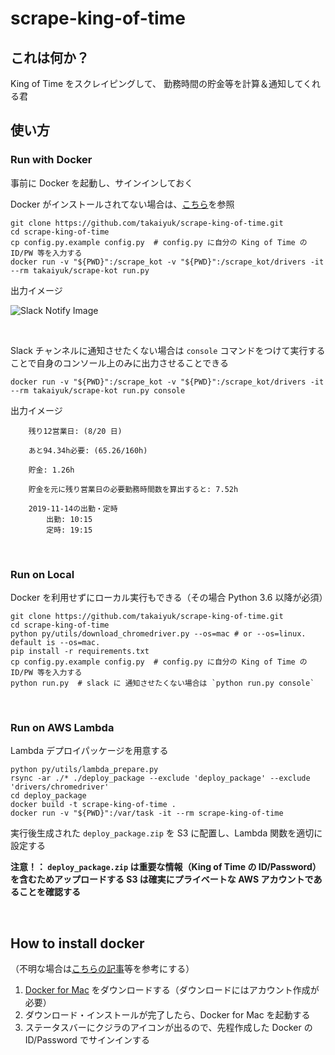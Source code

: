 # scrape-king-of-time

## これは何か？

King of Time をスクレイピングして、 勤務時間の貯金等を計算＆通知してくれる君

## 使い方

### Run with Docker

事前に Docker を起動し、サインインしておく

Docker がインストールされてない場合は、[こちら](https://github.com/takaiyuk/scrape-king-of-time#how-to-install-docker)を参照

```
git clone https://github.com/takaiyuk/scrape-king-of-time.git
cd scrape-king-of-time
cp config.py.example config.py  # config.py に自分の King of Time の ID/PW 等を入力する
docker run -v "${PWD}":/scrape_kot -v "${PWD}":/scrape_kot/drivers -it --rm takaiyuk/scrape-kot run.py
```

出力イメージ

![Slack Notify Image](https://github.com/takaiyuk/scrape-king-of-time/blob/master/docs/source/_static/img/slack-notify-message-image.png)

<br>

Slack チャンネルに通知させたくない場合は `console` コマンドをつけて実行することで自身のコンソール上のみに出力させることできる

```
docker run -v "${PWD}":/scrape_kot -v "${PWD}":/scrape_kot/drivers -it --rm takaiyuk/scrape-kot run.py console
```

出力イメージ

```
    残り12営業日: (8/20 日)

    あと94.34h必要: (65.26/160h)

    貯金: 1.26h

    貯金を元に残り営業日の必要勤務時間数を算出すると: 7.52h

    2019-11-14の出勤・定時
        出勤: 10:15
        定時: 19:15
```

<br>

### Run on Local

Docker を利用せずにローカル実行もできる（その場合 Python 3.6 以降が必須）

```
git clone https://github.com/takaiyuk/scrape-king-of-time.git
cd scrape-king-of-time
python py/utils/download_chromedriver.py --os=mac # or --os=linux. default is --os=mac.
pip install -r requirements.txt
cp config.py.example config.py  # config.py に自分の King of Time の ID/PW 等を入力する
python run.py  # slack に 通知させたくない場合は `python run.py console`
```

<br>

### Run on AWS Lambda

Lambda デプロイパッケージを用意する

```
python py/utils/lambda_prepare.py
rsync -ar ./* ./deploy_package --exclude 'deploy_package' --exclude 'drivers/chromedriver'
cd deploy_package
docker build -t scrape-king-of-time .
docker run -v "${PWD}":/var/task -it --rm scrape-king-of-time
```

実行後生成された `deploy_package.zip` を S3 に配置し、Lambda 関数を適切に設定する

**注意！： `deploy_package.zip` は重要な情報（King of Time の ID/Password）を含むためアップロードする S3 は確実にプライベートな AWS アカウントであることを確認する**

<br>

## How to install docker

（不明な場合は[こちらの記事](https://qiita.com/kurkuru/items/127fa99ef5b2f0288b81#docker-for-mac%E3%82%92%E3%82%A4%E3%83%B3%E3%82%B9%E3%83%88%E3%83%BC%E3%83%AB-package)等を参考にする）

1. [Docker for Mac](https://hub.docker.com/editions/community/docker-ce-desktop-mac) をダウンロードする（ダウンロードにはアカウント作成が必要）
2. ダウンロード・インストールが完了したら、Docker for Mac を起動する
3. ステータスバーにクジラのアイコンが出るので、先程作成した Docker の ID/Password でサインインする
